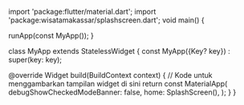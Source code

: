 import 'package:flutter/material.dart';
import 'package:wisatamakassar/splashscreen.dart';
void main() {

  runApp(const MyApp());
}

class MyApp extends StatelessWidget {
  const MyApp({Key? key}) : super(key: key);

  @override
  Widget build(BuildContext context) {
    // Kode untuk menggambarkan tampilan widget di sini
    return const MaterialApp(
      debugShowCheckedModeBanner: false,
      home: SplashScreen(),
    );
  }
}
